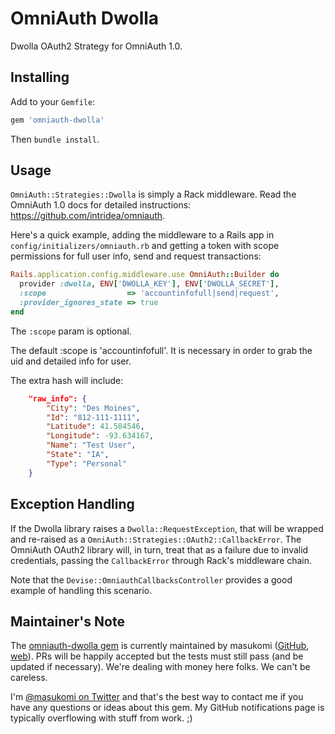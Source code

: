 # OmniAuth Dwolla

Dwolla OAuth2 Strategy for OmniAuth 1.0.

## Installing

Add to your `Gemfile`:

```ruby
gem 'omniauth-dwolla'
```

Then `bundle install`.

## Usage

`OmniAuth::Strategies::Dwolla` is simply a Rack middleware.
Read the OmniAuth 1.0 docs for detailed instructions: 
<https://github.com/intridea/omniauth>.

Here's a quick example, adding the middleware to a Rails app
in `config/initializers/omniauth.rb` and getting a token with
scope permissions for full user info, send and request transactions:

```ruby
Rails.application.config.middleware.use OmniAuth::Builder do
  provider :dwolla, ENV['DWOLLA_KEY'], ENV['DWOLLA_SECRET'], 
  :scope                  => 'accountinfofull|send|request',
  :provider_ignores_state => true
end
```

The `:scope` param is optional.

The default :scope is 'accountinfofull'. 
It is necessary in order to grab the uid and detailed info for user.

The extra hash will include:
```json
    "raw_info": {
        "City": "Des Moines",
        "Id": "812-111-1111",
        "Latitude": 41.584546,
        "Longitude": -93.634167,
        "Name": "Test User",
        "State": "IA",
        "Type": "Personal"
    }
```

## Exception Handling

If the Dwolla library raises a `Dwolla::RequestException`, 
that will be wrapped and re-raised as a 
`OmniAuth::Strategies::OAuth2::CallbackError`.  The OmniAuth OAuth2 
library will, in turn, treat that as a failure due to invalid 
credentials, passing the `CallbackError` through Rack's middleware chain.

Note that the `Devise::OmniauthCallbacksController` provides a 
good example of handling this scenario.

## Maintainer's Note

The [omniauth-dwolla gem](https://github.com/masukomi/omniauth-dwolla)
is currently maintained by masukomi ([GitHub](https://github.com/masukomi/), [web](http://masukomi.org/)). PRs will be happily accepted but 
the tests must still pass (and be updated if necessary). We're dealing 
with money here folks. We can't be careless. 

I'm [@masukomi on Twitter](https://twitter.com/masukomi) and that's the best 
way to contact me if you have any questions or ideas about this gem. My GitHub
notifications page is typically overflowing with stuff from work. ;)
